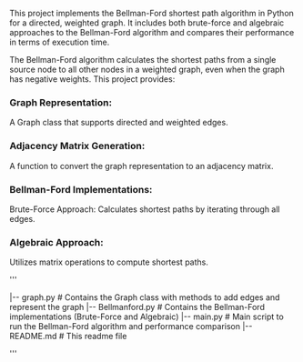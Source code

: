 This project implements the Bellman-Ford shortest path algorithm in Python for a directed, weighted graph. It includes both brute-force and algebraic approaches to the Bellman-Ford algorithm and compares their performance in terms of execution time.

The Bellman-Ford algorithm calculates the shortest paths from a single source node to all other nodes in a weighted graph, even when the graph has negative weights. This project provides:

### Graph Representation: 
A Graph class that supports directed and weighted edges.
### Adjacency Matrix Generation: 
A function to convert the graph representation to an adjacency matrix.
### Bellman-Ford Implementations:
Brute-Force Approach: Calculates shortest paths by iterating through all edges.
### Algebraic Approach: 
Utilizes matrix operations to compute shortest paths.

'''

|-- graph.py           # Contains the Graph class with methods to add edges and represent the graph
|-- Bellmanford.py     # Contains the Bellman-Ford implementations (Brute-Force and Algebraic)
|-- main.py            # Main script to run the Bellman-Ford algorithm and performance comparison
|-- README.md          # This readme file

'''
